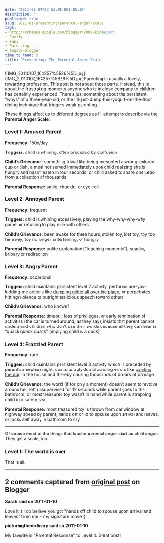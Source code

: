 ```yaml
---
date: '2011-01-09T23:53:00.001-05:00'
description: ''
published: true
slug: 2011-01-presenting-parental-anger-scale
tags:
- http://schemas.google.com/blogger/2008/kind#post
- Family
- Baby
- Parenting
- legacy-blogger
time_to_read: 5
title: 'Presenting: The Parental Anger Scale'
---
```


<p>![IMG_20110107_164257%5B26%5D.jpg](IMG_20110107_164257%5B26%5D.jpg)Parenting is usually a lovely, rewarding profession. This post is not about those parts. Instead, this is about the frustrating moments anyone who is in close company to children has certainly experienced. There’s just something about the persistent “whys” of a three-year-old, or the I’ll-just-dump-this-yogurt-on-the-floor dining technique that triggers weak parenting.</p>
<p>These things affect us to different degrees as I’ll attempt to describe via the <strong>Parental Anger Scale</strong>:</p>  <h3>Level 1: Amused Parent</h3>
<p><strong>Frequency: </strong>150x/day</p>
<p><strong>Triggers:</strong> child is whining, often preceded by confusion</p>
<p><strong>Child’s Grievance:</strong> something trivial like being presented a wrong-colored cup or dish, a meal not served immediately upon child realizing she is hungry and hasn’t eaten in four seconds, or child asked to share one Lego from a collection of thousands</p>
<p><strong>Parental Response:</strong> smile, chuckle, or eye-roll</p>  <h3>Level 2: Annoyed Parent</h3>
<p><strong>Frequency: </strong>frequent</p>
<p><strong>Triggers:</strong> child is whining excessively, playing the why-why-why-why game, or refusing to play nice with others</p>
<p><strong>Child’s Grievance:</strong> been awake for three hours, stolen toy, lost toy, toy too far away, toy no longer entertaining, or hungry</p>
<p><strong>Parental Response:</strong> polite explanation (“teaching moments”), snacks, bribery or redirection</p>  <h3>Level 3: Angry Parent</h3>
<p><strong>Frequency: </strong>occasional</p>
<p><strong>Triggers:</strong> child maintains persistent level 2 activity, performs are-you-kidding-me actions like <a href="../2010/2010-12-life-lessons-about-glitter.html" target="_blank">dumping glitter all over the place</a>, or perpetrates hitting/violence or outright malicious speech toward others</p>
<p><strong>Child’s Grievance:</strong> who knows?</p>
<p><strong>Parental Response:</strong> timeout, loss of privileges, or early termination of activities (the car is turned around, as they say), insists that parent cannot understand children who don’t use their words because all they can hear is “quack quack quack” (implying child is a duck)</p>  <h3>Level 4: Frazzled Parent</h3>
<p><strong>Frequency:</strong> rare</p>
<p><strong>Triggers:</strong> child maintains persistent level 3 activity which is preceded by parent’s sleepless night, commits truly dumbfounding errors like <a href="http://www.shitmykidsruined.com/2010/05/14/acrylic-paint/" target="_blank">painting the dog</a> in the house and thereby causing thousands of dollars of damage</p>
<p><strong>Child’s Grievance:</strong> the world (if for only a moment) doesn’t seem to revolve around her, left unsupervised for 12 seconds while parent goes to the bathroom, or most treasured toy wasn’t in hand while parent is strapping child into safety seat</p>
<p><strong>Parental Response:</strong> most treasured toy is thrown from car window at highway speed by parent, hands off child to spouse upon arrival and leaves, or locks self away in bathroom to cry</p>  <hr />
<p>Of course most of the things that lead to parental anger start as child anger. They get a scale, too:</p>  <h3>Level 1: The world is over</h3>
<p>That is all.</p>

---

## 2 comments captured from [original post](https://blog.wassupy.com/2011/01/presenting-parental-anger-scale.html) on Blogger

**Sarah said on 2011-01-10**

Love it :)  I do believe you got &quot;hands off child to spouse upon arrival and leaves&quot; from me ~ my signature move ;)

**picturingtheordinary said on 2011-01-10**

My favorite is &quot;Parental Response&quot; to Level 4. Great post!

